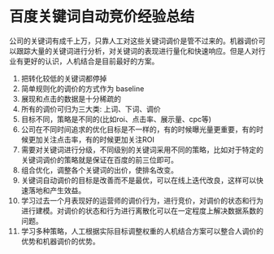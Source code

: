 # 百度关键词自动竞价经验总结
公司的关键词有成千上万，只靠人工对这些关键词调价是管不过来的。机器调价可以跟踪大量的关键词进行分析，对关键词的表现进行量化和快速响应。但是人对行业有更好的认识，人机结合是目前最好的方案。
1. 把转化较低的关键词都停掉
2. 简单规则化的调价的方式作为 baseline
3. 展现和点击的数据是十分稀疏的
4. 所有的调价可归为三大类: 上词、下词、调价
5. 目标不同，策略是不同的(比如roi、点击率、展示量、cpc等)
6. 公司在不同时间追求的优化目标是不一样的，有的时候曝光量更重要，有的时候更加关注点击率，有的时候更加关注ROI
7. 需要对关键词进行分级，不同级别的关键词采用不同的策略，比如对于特定的关键词调价的策略就是保证在百度的前三位即可。
8. 组合优化，调整各个关键词的出价，使排名改变。
9. 关键词自动调价的目标是改善而不是最优，可以在线上迭代改良，这样可以快速落地和产生效益。
10. 学习过去一个月表现好的运营师的调价行为，进行竞价，对调价的状态和行为进行建模。对调价的状态和行为进行离散化可以在一定程度上解决数据系数的问题。
11. 学习多种策略，人工根据实际目标调整权重的人机结合方案可以整合人调价的优势和机器调价的优势。